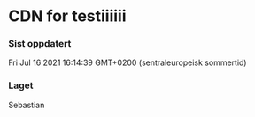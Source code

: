 
# CDN for testiiiiii

### Sist oppdatert 
Fri Jul 16 2021 16:14:39 GMT+0200 (sentraleuropeisk sommertid)
### Laget 
Sebastian
